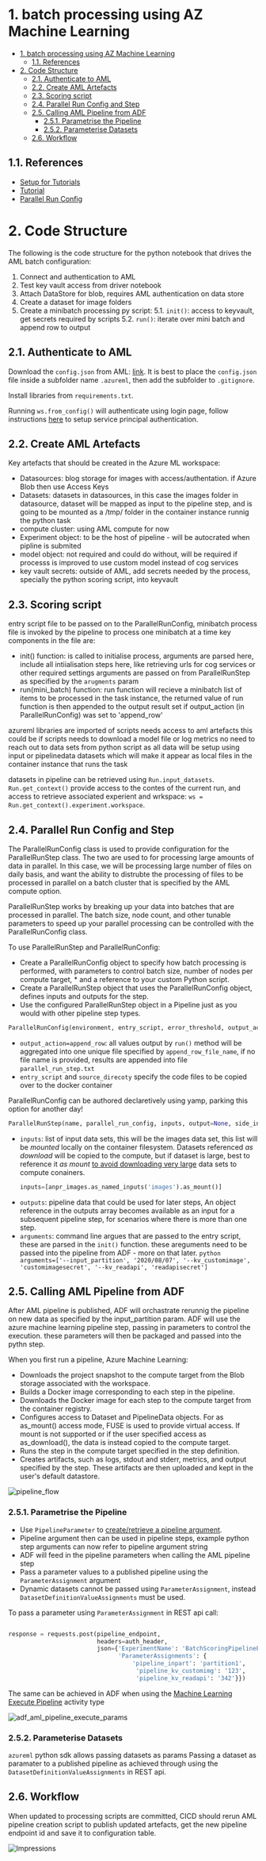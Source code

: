 # 1. batch processing using AZ Machine Learning


<!-- TOC -->

- [1. batch processing using AZ Machine Learning](#1-batch-processing-using-az-machine-learning)
    - [1.1. References](#11-references)
- [2. Code Structure](#2-code-structure)
    - [2.1. Authenticate to AML](#21-authenticate-to-aml)
    - [2.2. Create AML Artefacts](#22-create-aml-artefacts)
    - [2.3. Scoring script](#23-scoring-script)
    - [2.4. Parallel Run Config and Step](#24-parallel-run-config-and-step)
    - [2.5. Calling AML Pipeline from ADF](#25-calling-aml-pipeline-from-adf)
        - [2.5.1. Parametrise the Pipeline](#251-parametrise-the-pipeline)
        - [2.5.2. Parameterise Datasets](#252-parameterise-datasets)
    - [2.6. Workflow](#26-workflow)

<!-- /TOC -->

## 1.1. References


* [Setup for Tutorials](https://docs.microsoft.com/en-us/azure/machine-learning/tutorial-1st-experiment-sdk-setup)
* [Tutorial](https://docs.microsoft.com/en-us/azure/machine-learning/tutorial-pipeline-batch-scoring-classification)
* [Parallel Run Config](https://docs.microsoft.com/en-us/python/api/azureml-pipeline-steps/azureml.pipeline.steps.parallelrunconfig?view=azure-ml-py)



# 2. Code Structure

The following is the code structure for the python notebook that drives the AML batch configuration:
1. Connect and authentication to AML
2. Test key vault access from driver notebook
3. Attach DataStore for blob, requires AML authentication on data store
4. Create a dataset for image folders
5. Create a minibatch processing py script:
    5.1. `init()`: access to keyvault, get secrets required by scripts
    5.2. `run()`: iterate over mini batch and append row to output

## 2.1. Authenticate to AML

Download the `config.json` from AML: [link](https://docs.microsoft.com/en-us/azure/machine-learning/how-to-manage-workspace#download-a-configuration-file).
It is best to place the `config.json` file inside a subfolder name `.azureml`, then add the subfolder to `.gitignore`.

Install libraries from `requirements.txt`.

Running `ws.from_config()` will authenticate using login page, follow instructions [here](https://docs.microsoft.com/en-us/azure/machine-learning/how-to-setup-authentication#use-a-service-principal-from-the-sdk) to setup service principal authentication.

## 2.2. Create AML Artefacts

Key artefacts that should be created in the Azure ML workspace:
* Datasources: blog storage for images with access/authentation. if Azure Blob then use Access Keys
* Datasets: datasets in datasources, in this case the images folder in datasource, dataset will be mapped as input to the pipeline step, and is going to be mounted as a /tmp/ folder in the container instance runnig the python task
* compute cluster: using AML compute for now
* Experiment object: to be the host of pipeline - will be autocrated when pipline is submited
* model object: not required and could do without, will be required if processs is improved to use custom model instead of cog services
* key vault secrets: outside of AML, add secrets needed by the process, specially the python scoring script, into keyvault

## 2.3. Scoring script


entry script file to be passed on to the ParallelRunConfig, minibatch process file is invoked by the pipeline to process one minibatch at a time
key components in the file are:
- init() function:
    is called to initialise process, arguments are parsed here, include all intiialisation steps here, like retrieving urls for cog services or other required settings arguments are passed on from ParallelRunStep as specified by the `arugments` param
- run(mini_batch) function:
    run function will recieve a minibatch list of items to be processed in the task instance, the returned value of run function is then appended to the output result set if output_action (in ParallelRunConfig) was set to 'append_row'



azureml libraries are imported of scripts needs access to aml artefacts this could be if scripts needs to download a model file or log metrics no need to reach out to data sets from python script as all data will be setup using input or pipelinedata datasets which will make it appear as local files in the container instance that runs the task

datasets in pipeline can be retrieved using `Run.input_datasets`. `Run.get_context()` provide access to the contes of the current run, and access to retrieve associated experient and wrkspace: `ws = Run.get_context().experiment.workspace`.


## 2.4. Parallel Run Config and Step


The ParallelRunConfig class is used to provide configuration for the ParallelRunStep class. The two are used to for processing large amounts of data in parallel. In this case, we will be processing large number of files on daily basis, and want the ability to distrubte the processing of files to be processed in parallel on a batch cluster that is specified by the AML compute option.

ParallelRunStep works by breaking up your data into batches that are processed in parallel. The batch size, node count, and other tunable parameters to speed up your parallel processing can be controlled with the ParallelRunConfig class.


To use ParallelRunStep and ParallelRunConfig:

* Create a ParallelRunConfig object to specify how batch processing is performed, with parameters to control batch size, number of nodes per compute target, * and a reference to your custom Python script.
* Create a ParallelRunStep object that uses the ParallelRunConfig object, defines inputs and outputs for the step.
* Use the configured ParallelRunStep object in a Pipeline just as you would with other pipeline step types.

```python
ParallelRunConfig(environment, entry_script, error_threshold, output_action, compute_target, node_count, process_count_per_node=None, mini_batch_size=None, source_directory=None, description=None, logging_level='INFO', run_invocation_timeout=60, run_max_try=3, append_row_file_name=None)
```

- `output_action=append_row`: all values output by `run()` method will be aggregated into one unique file specified by `append_row_file_name`, if no file name is provided, results are appended into file `parallel_run_step.txt`
- `entry_script` and `source_direcoty` specify the code files to be copied over to the docker container

ParallelRunConfig can be authored declaretively using yamp, parking this option for another day!

```python
ParallelRunStep(name, parallel_run_config, inputs, output=None, side_inputs=None, arguments=None, allow_reuse=True)
```

- `inputs`: list of input data sets, this will be the images data set, this list will be *mounted* locally on the container filesystem. Datasets referenced *as download* will be copied to the compute, but if dataset is large, best to reference it *as mount* [to avoid downloading very large](https://docs.microsoft.com/en-us/azure/machine-learning/how-to-train-with-datasets#mount-vs-download) data sets to compute conainers.
    ```python
    inputs=[anpr_images.as_named_inputs('images').as_mount()]
    ```
- `outputs`: pipeline data that could be used for later steps, An object reference in the outputs array becomes available as an input for a subsequent pipeline step, for scenarios where there is more than one step.
- `arguments`: command line argues that are passed to the entry script, these are parsed in the `init()` function. these areguments need to be passed into the pipeline from ADF - more on that later.
        ```python
        arguments=['--input_partition', '2020/08/07', '--kv_customimage', 'customimagesecret', '--kv_readapi', 'readapisecret']
        ```


## 2.5. Calling AML Pipeline from ADF

After AML pipeline is published, ADF will orchastrate rerunnig the pipeline on new data as specified by the input_partition param. ADF will use the azure machine learning pipeline step, passing in parameters to control the execution. these parameters will then be packaged and passed into the pythn step.


When you first run a pipeline, Azure Machine Learning:

* Downloads the project snapshot to the compute target from the Blob storage associated with the workspace.
* Builds a Docker image corresponding to each step in the pipeline.
* Downloads the Docker image for each step to the compute target from the container registry.
* Configures access to Dataset and PipelineData objects. For as as_mount() access mode, FUSE is used to provide virtual access. If mount is not supported or if the user specified access as as_download(), the data is instead copied to the compute target.
* Runs the step in the compute target specified in the step definition.
* Creates artifacts, such as logs, stdout and stderr, metrics, and output specified by the step. These artifacts are then uploaded and kept in the user's  default datastore.

![pipeline_flow](https://docs.microsoft.com/en-us/azure/machine-learning/media/how-to-create-your-first-pipeline/run_an_experiment_as_a_pipeline.png)



### 2.5.1. Parametrise the Pipeline

* Use `PipelineParameter` to [create/retrieve a pipeline argument](https://docs.microsoft.com/en-us/azure/machine-learning/how-to-create-your-first-pipeline#publish-a-pipeline).
* Pipeline argument then can be used in pipeline steps, example python step arguments can now refer to pipeline argument string
* ADF will feed in the pipeline parameters when calling the AML pipeline step
* Pass a parameter values to a published pipeline using the `ParameterAssignment` argument
* Dynamic datasets cannot be passed using `ParameterAssignment`, instead `DatasetDefinitionValueAssignments` must be used.


To pass a parameter using `ParameterAssignment` in REST api call:

```python

response = requests.post(pipeline_endpoint,
                         headers=auth_header,
                         json={'ExperimentName': 'BatchScoringPipelineExp-datasetinput',
                               'ParameterAssignments': {
                                   'pipeline_inpart': 'partition1',
                                    'pipeline_kv_customimg': '123',
                                    'pipeline_kv_readapi': '342'}})
```


The same can be achieved in ADF when using the [Machine Learning Execute Pipeline](https://docs.microsoft.com/en-us/azure/data-factory/transform-data-machine-learning-service) activity type

![adf_aml_pipeline_execute_params](adf_aml_pipeline_execute_params.png)

### 2.5.2. Parameterise Datasets

`azureml` python sdk allows passing datasets as params
Passing a dataset as paramater to a published pipeline as achieved through  using the `DatasetDefinitionValueAssignments` in REST api.

## 2.6. Workflow


When updated to processing scripts are committed, CICD should rerun AML pipeline creation script to publish updated artefacts, get the new pipeline endpoint id and save it to configuration table.

![Impressions](https://PixelServer20190423114238.azurewebsites.net/api/impressions/MachineLearningNotebooks/how-to-use-azureml/README.png)